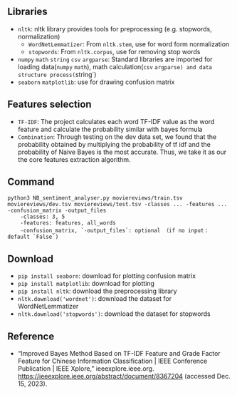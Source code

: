 ## Libraries
- `nltk`: nltk library provides tools for preprocessing (e.g. stopwords, normalization)
    - `WordNetLemmatizer`: From `nltk.stem`, use for word form normalization
    - `stopwords`: From `nltk.corpus`, use for removing stop words
- `numpy` `math` `string` `csv` `argparse`: Standard libraries are imported for loading data(`numpy` `math`), math calculation(`csv` `argparse) and data structure process(`string`)
- `seaborn` `matplotlib`: use for drawing confusion matrix

## Features selection
- `TF-IDF`: The project calculates each word TF-IDF value as the word feature and calculate the probability similar with bayes formula 
- `Combination`: Through testing on the dev data set, we found that the probability obtained by multiplying the probability of tf idf and the probability of Naive Bayes is the most accurate. Thus, we take it as our the core features extraction algorithm.

## Command
    python3 NB_sentiment_analyser.py moviereviews/train.tsv moviereviews/dev.tsv moviereviews/test.tsv -classes ... -features ... -confusion_matrix -output_files
        -classes: 3, 5
        -features: features, all_words
        -confusion_matrix, `-output_files`: optional （if no input： default `False`)

## Download
- `pip install seaborn`: download for plotting confusion matrix
- `pip install matplotlib`: download for plotting
- `pip install nltk`: download the preprocessing library
- `nltk.download('wordnet')`: download the dataset for WordNetLemmatizer
- `nltk.download('stopwords')`: download the dataset for stopwords

## Reference
- “Improved Bayes Method Based on TF-IDF Feature and Grade Factor Feature for Chinese Information Classification | IEEE Conference Publication | IEEE Xplore,” ieeexplore.ieee.org. https://ieeexplore.ieee.org/abstract/document/8367204 (accessed Dec. 15, 2023).
‌